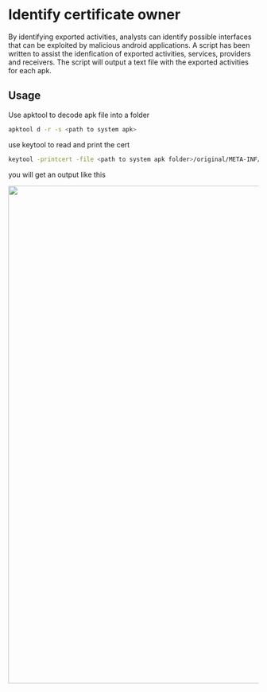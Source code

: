 # Identify certificate owner

By identifying exported activities, analysts can identify possible interfaces that can be exploited by malicious android applications. A script has been written to assist the idenfication of exported activities, services, providers and receivers. The script will output a text file with the exported activities for each apk.

## Usage

Use apktool to decode apk file into a folder

```bash
apktool d -r -s <path to system apk>
```

use keytool to read and print the cert

```bash
keytool -printcert -file <path to system apk folder>/original/META-INF/CERT.RSA
```

you will get an output like this

<img src="/images/keytool.png" width="1000"/>